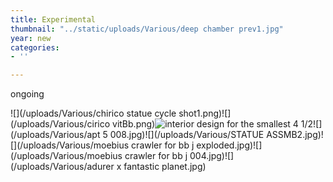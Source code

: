 ```yaml
---
title: Experimental
thumbnail: "../static/uploads/Various/deep chamber prev1.jpg"
year: new
categories:
- ''

---
```

ongoing  

![](/uploads/Various/chirico statue cycle shot1.png)![](/uploads/Various/cirico vitBb.png)![interior design for the smallest 4 1/2](/uploads/Various/apt_5_vert.jpg)![](/uploads/Various/apt 5 008.jpg)![](/uploads/Various/STATUE ASSMB2.jpg)![](/uploads/Various/moebius crawler for bb j exploded.jpg)![](/uploads/Various/moebius crawler for bb j 004.jpg)![](/uploads/Various/adurer x fantastic planet.jpg)